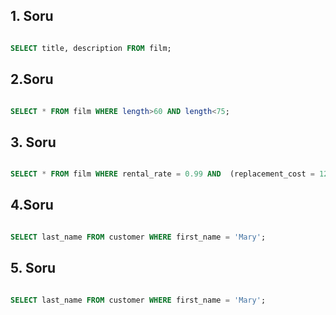 ## 1. Soru

``` SQL

SELECT title, description FROM film;

```
## 2.Soru
 
 ```SQL

SELECT * FROM film WHERE length>60 AND length<75;

 ```

 ## 3. Soru

 ```SQL

SELECT * FROM film WHERE rental_rate = 0.99 AND  (replacement_cost = 12.99 OR replacement_cost = 28.99) ;

 ```

 ## 4.Soru

 ````SQL

 SELECT last_name FROM customer WHERE first_name = 'Mary';

 ````

 ## 5. Soru

 ````SQL

SELECT last_name FROM customer WHERE first_name = 'Mary';

 ````

